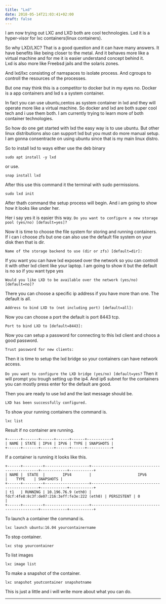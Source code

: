 ```yaml
---
title: "Lxd"
date: 2018-05-14T21:03:41+02:00
draft: false
---
```


I am now trying out LXC and LXD both are cool technologies. Lxd  it is a 
hyper-visor for lxc containers(linux containers).

So why LXD/LXC?  That is a good question and it can have many answers. 
It have benefits like being closer to the metal. And  it behaves more like a 
virtual machine and for me it is easier understand concept behind it.  
Lxd is also more like Freebsd jails and the solaris zones. 

And lxd/lxc consisting of  namspaces to isolate process. And cgroups to 
controll the resources of the  processes. 

But one may think this is a competitor to docker but in my eyes no. 
 Docker is a app containers and lxd s a system container. 

In fact you can use ubuntu,centos as system container in lxd and they will 
operate more like a virtual machine. So docker and lxd are both super cool tech 
and i use them both. I am currently trying to learn more of both container technologies. 



So how do one get started with lxd the easy way is to use ubuntu. 
But other linux distributions  also can support lxd but you must do more manual 
setup. I am gonna consentracte on using ubuntu since that is my main linux distro. 

So to install lxd to ways either use the deb binary

```sudo apt install -y lxd```

or use.

```snap install lxd```

After this use this command it the terminal with sudo permissions. 

```sudo lxd init```

 After thath command the setup process will begin. And i am going to show how 
 it looks like under her. 

Her i say yes it is easier  this way. 
 ```Do you want to configure a new storage pool (yes/no) [default=yes]?```

Now it is time to choose the file system for storing and running containers. 
If i can i choose zfs but one can also use the default 
file system on your disk then that is dir.

```Name of the storage backend to use (dir or zfs) [default=dir]:```

If you want you can have lxd exposed over the network so you can controll it 
with other lxd client like your laptop. I am going to show it but the default 
is no so if you want type yes

```Would you like LXD to be available over the network (yes/no) [default=no]?```

There you can choose a specific ip address if you have more than one. 
The default is all. 

```Address to bind LXD to (not including port) [default=all]:```

Now you can choose a port the default is port 8443 tcp.

```Port to bind LXD to [default=8443]:```

Now you can setup a password for connecting to this lxd client and choos a 
good password.

```Trust password for new clients: ```

Then it is time to setup the lxd bridge so your containers can have network 
access.

```Do you want to configure the LXD bridge (yes/no) [default=yes?```
Then it will prompt you trough setting up the ip4. And ip6 subnet for the 
containers you can mostly press enter for the default are good.

Then you are ready to use lxd and the last message should be.

```LXD has been successfully configured.```

To show your running containers the command is. 

```lxc list```

Result if no container are running.

```
+------+-------+------+------+------+-----------+ 
| NAME | STATE | IPV4 | IPV6 | TYPE | SNAPSHOTS |
+------+-------+------+------+------+-----------+ 

```
If a container is running it looks like this.

```
+------+---------+--------------------+----------------------------------------------+------------+-----------+
| NAME |  STATE  |        IPV4        |                     IPV6                     |    TYPE    | SNAPSHOTS |
+------+---------+--------------------+----------------------------------------------+------------+-----------+
| t1   | RUNNING | 10.196.76.9 (eth0) | fdcf:4fe8:8c3f:de07:216:3eff:fe3e:222 (eth0) | PERSISTENT | 0         |
+------+---------+--------------------+----------------------------------------------+------------+-----------+

```

To launch a container the command is.

```lxc launch ubuntu:16.04 yourcontainername```

To stop container.

```lxc stop yourcontainer```

To list images 

```lxc image list```

To make a snapshot of the container.

```lxc snapshot youtcontainer snapshotname```

This is just a little and i will write more about what you can do.

---

